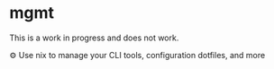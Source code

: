 # mgmt
This is a work in progress and does not work.

⚙️  Use nix to manage your CLI tools, configuration dotfiles, and more
